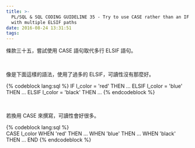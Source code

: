 ```yaml
---
title: >-
  PL/SQL & SQL CODING GUIDELINE 35 - Try to use CASE rather than an IF statement
  with multiple ELSIF paths
date: 2016-08-24 13:31:51
tags:
---
```


條款三十五，嘗試使用 CASE 語句取代多行 ELSIF 語句。  

<!-- More -->

<br/>


像是下面這樣的語法，使用了過多的 ELSIF，可讀性沒有那麼好。  

{% codeblock lang:sql %}
IF l_color = 'red' 
THEN 
    ... 
ELSIF l_color = 'blue' 
THEN 
    ... 
ELSIF l_color = 'black' 
THEN 
    ...
{% endcodeblock %}

<br/>


若換用 CASE 來撰寫，可讀性會好很多。  

{% codeblock lang:sql %}	
CASE l_color 
    WHEN 'red' THEN ... 
    WHEN 'blue' THEN ... 
    WHEN 'black' THEN ... 
END
{% endcodeblock %}